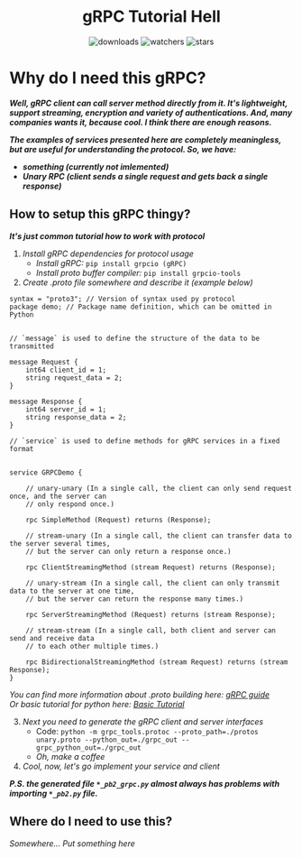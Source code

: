 <h1 align="center">gRPC Tutorial Hell</h1>

<p align="center">
    <!-- <img src="https://img.shields.io/badge/%20Python-3.11.3-blue?style=for-the-badge&logo=Python" alt="Python">
    <img src="https://img.shields.io/badge/%20SQLAlchemy-2.0.35-brightgreen?style=for-the-badge" alt="SQLAlchemy">
    <img src="https://img.shields.io/badge/%20FastAPI-0.114.2-brightgreen?style=for-the-badge" alt="FastAPI">
    <img src="https://img.shields.io/badge/pytest-8.3.3-brightgreen?style=for-the-badge" alt="Pyetst">
    <img src="https://img.shields.io/badge/pytest_asyncio-0.24.0-brightgreen?style=for-the-badge" alt="pytest_asyncio"> -->
</p>

<p align="center">
    <img src="https://img.shields.io/github/downloads/peymone/grpc-hell/total?style=social&logo=github" alt="downloads">
    <img src="https://img.shields.io/github/watchers/peymone/grpc-hell" alt="watchers">
    <img src="https://img.shields.io/github/stars/peymone/grpc-hell" alt="stars">
</p>


<h1>Why do I need this gRPC?</h1>

**_Well, gRPC client can call server method directly from it. It's lightweight, support streaming, encryption and variety of authentications. And, many companies wants it, because cool. I think there are enough reasons._**

**_The examples of services presented here are completely meaningless, but are useful for understanding the protocol. So, we have:_**

- **_something (currently not imlemented)_**
- **_Unary RPC (client sends a single request and gets back a single response)_**


<h2>How to setup this gRPC thingy?</h2>

**_It's just common tutorial how to work with protocol_**

1. *_Install gRPC dependencies for protocol usage_*
    - _Install gRPC:_ ```pip install grpcio (gRPC)```
    - _Install proto buffer compiler:_ ```pip install grpcio-tools```
2. _Create .proto file somewhere and describe it (example below)_
    
```
syntax = "proto3"; // Version of syntax used py protocol
package demo; // Package name definition, which can be omitted in Python


// `message` is used to define the structure of the data to be transmitted

message Request {
    int64 client_id = 1;
    string request_data = 2;
}

message Response {
    int64 server_id = 1;
    string response_data = 2;
}

// `service` is used to define methods for gRPC services in a fixed format


service GRPCDemo {

    // unary-unary (In a single call, the client can only send request once, and the server can
    // only respond once.)

    rpc SimpleMethod (Request) returns (Response);

    // stream-unary (In a single call, the client can transfer data to the server several times,
    // but the server can only return a response once.)

    rpc ClientStreamingMethod (stream Request) returns (Response);

    // unary-stream (In a single call, the client can only transmit data to the server at one time,
    // but the server can return the response many times.)

    rpc ServerStreamingMethod (Request) returns (stream Response);

    // stream-stream (In a single call, both client and server can send and receive data
    // to each other multiple times.)
    
    rpc BidirectionalStreamingMethod (stream Request) returns (stream Response);
}

```
_You can find more information about .proto building here: <a href=https://protobuf.dev/programming-guides/proto>gRPC guide</a>_<br/>
_Or basic tutorial for python here: <a href=https://grpc.io/docs/languages/python/basics/>Basic Tutorial</a>_

3. _Next you need to generate the gRPC client and server interfaces_
    - Code: ```python -m grpc_tools.protoc --proto_path=./protos unary.proto --python_out=./grpc_out --grpc_python_out=./grpc_out```
    - _Oh, make a coffee_
4. _Cool, now, let's go implement your service and client_

**_P.S. the generated file `*_pb2_grpc.py` almost always has problems with importing `*_pb2.py` file._**


<h2>Where do I need to use this?</h2>

_Somewhere... Put something here_

